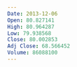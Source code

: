 ```yaml
---
Date: 2013-12-06
Open: 80.827141
High: 80.964287
Low: 79.938568
Close: 80.002853
Adj Close: 68.566452
Volume: 86088100
---
```

